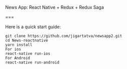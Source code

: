
News App: React Native + Redux + Redux Saga

===

Here is a quick start guide:

```
git clone https://github.com/jigartatva/newsapp2.git
cd News-reactnative
yarn install
For ios 
react-native run-ios
For Android 
react-native run-android
```
